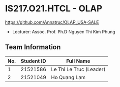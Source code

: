 # IS217.O21.HTCL - OLAP
https://github.com/Annatruc/OLAP_USA-SALE

* Lecturer: Assoc. Prof. Ph.D Nguyen Thi Kim Phung

## Team Information
No. | Student ID | Full Name
--- | ---------- | ---------
1 | 21521586 | Le Thi Le Truc (Leader)
2 | 21521049 | Ho Quang Lam
